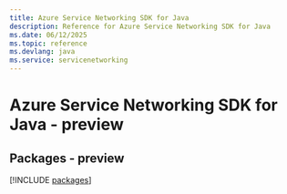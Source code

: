 ```yaml
---
title: Azure Service Networking SDK for Java
description: Reference for Azure Service Networking SDK for Java
ms.date: 06/12/2025
ms.topic: reference
ms.devlang: java
ms.service: servicenetworking
---
```

# Azure Service Networking SDK for Java - preview
## Packages - preview
[!INCLUDE [packages](service-networking-index.md)]